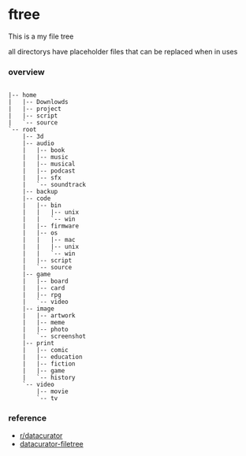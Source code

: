 # ftree
This is a my file tree

all directorys have placeholder files that can be replaced when in uses
### overview
```

|-- home
|   |-- Downlowds
|   |-- project
|   |-- script
|   `-- source
`-- root
    |-- 3d
    |-- audio
    |   |-- book
    |   |-- music
    |   |-- musical
    |   |-- podcast
    |   |-- sfx
    |   `-- soundtrack
    |-- backup
    |-- code
    |   |-- bin
    |   |   |-- unix
    |   |   `-- win
    |   |-- firmware
    |   |-- os
    |   |   |-- mac
    |   |   |-- unix
    |   |   `-- win
    |   |-- script
    |   `-- source
    |-- game
    |   |-- board
    |   |-- card
    |   |-- rpg
    |   `-- video
    |-- image
    |   |-- artwork
    |   |-- meme
    |   |-- photo
    |   `-- screenshot
    |-- print
    |   |-- comic
    |   |-- education
    |   |-- fiction
    |   |-- game
    |   `-- history
    `-- video
        |-- movie
        `-- tv
```
### reference
* [r/datacurator](https://www.reddit.com/r/datacurator/)
* [datacurator-filetree](https://github.com/roboyoshi/datacurator-filetree)

